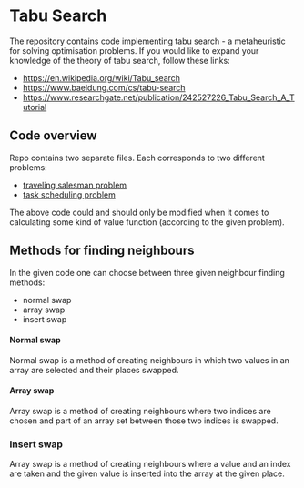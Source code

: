 # Tabu Search

The repository contains code implementing tabu search - a metaheuristic for solving optimisation problems. If you would like to expand your knowledge of the theory of tabu search, follow these links:
* https://en.wikipedia.org/wiki/Tabu_search
* https://www.baeldung.com/cs/tabu-search
* https://www.researchgate.net/publication/242527226_Tabu_Search_A_Tutorial

## Code overview

Repo contains two separate files. Each corresponds to two different problems:
* [traveling salesman problem](taboo_for_cities.py)
* [task scheduling problem](taboo_for_tasks.py)


The above code could and should only be modified when it comes to calculating some kind of value function (according to the given problem).


## Methods for finding neighbours

In the given code one can choose between three given neighbour finding methods:
* normal swap
* array swap
* insert swap

#### Normal swap


Normal swap is a method of creating neighbours in which two values in an array are selected and their places swapped.

#### Array swap


Array swap is a method of creating neighbours where two indices are chosen and part of an array set between those two indices is swapped.

### Insert swap

Array swap is a method of creating neighbours where a value and an index are taken and the given value is inserted into the array at the given place.
